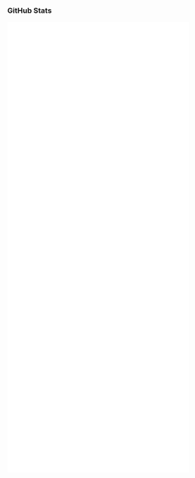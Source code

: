 ### GitHub Stats

<p align="left"><img src="https://raw.githubusercontent.com/ChrisTitusTech/ChrisTitusTech/main/github-metrics.svg" /></p>

